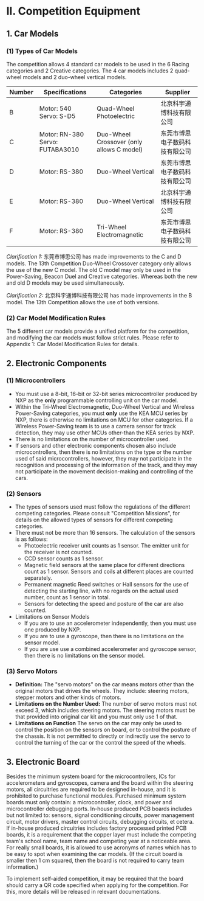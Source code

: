 # II. Competition Equipment

## 1. Car Models

### (1) Types of Car Models

The competition allows 4 standard car models to be used in the 6 Racing categories and 2 Creative categories. The 4 car models includes 2 quad-wheel models and 2 duo-wheel vertical models.

| Number | Specifications                  | Categories                               | Supplier        |
| ------ | ------------------------------- | ---------------------------------------- | --------------- |
| B      | Motor: 540 Servo: S-D5          | Quad-Wheel Photoelectric                 | 北京科宇通博科技有限公司    |
| C      | Motor: RN-380 Servo: FUTABA3010 | Duo-Wheel Crossover (only allows C model) | 东莞市博思电子数码科技有限公司 |
| D      | Motor: RS-380                   | Duo-Wheel Vertical                       | 东莞市博思电子数码科技有限公司 |
| E      | Motor: RS-380                   | Duo-Wheel Vertical                       | 北京科宇通博科技有限公司    |
| F      | Motor: RS-380                   | Tri-Wheel Electromagnetic                | 东莞市博思电子数码科技有限公司 |

*Clarification 1:* 东莞市博思公司 has made improvements to the C and D models. The 13th Competition Duo-Wheel Crossover category only allows the use of the new C model. The old C model may only be used in the Power-Saving, Beacon Duel and Creative categories. Whereas both the new and old D models may be used simultaneously.

*Clarification 2:* 北京科宇通博科技有限公司 has made improvements in the B model. The 13th Competition allows the use of both versions.

### (2) Car Model Modification Rules

The 5 different car models provide a unified platform for the competition, and modifying the car models must follow strict rules. Please refer to Appendix 1: Car Model Modification Rules for details.

## 2. Electronic Components

### (1) Microcontrollers

-   You must use a 8-bit, 16-bit or 32-bit series microcontroller produced by NXP as the **only** programmable controlling unit on the car model.
-   Within the Tri-Wheel Electromagnetic, Duo-Wheel Vertical and Wireless Power-Saving categories, you must **only** use the KEA MCU series by NXP, there is otherwise no limitations on MCU for other categories. If a Wireless Power-Saving team is to use a camera sensor for track detection, they may use other MCUs other-than the KEA series by NXP.
-   There is no limitations on the number of microcontroller used.
-   If sensors and other electronic components chosen also include microcontrollers, then there is no limitations on the type or the number used of said microcontrollers, however, they may not participate in the recognition and processing of the information of the track, and they may not participate in the movement decision-making and controlling of the cars.

### (2) Sensors

-   The types of sensors used must follow the regulations of the different competing categories. Please consult "Competition Missions", for details on the allowed types of sensors for different competing categories.
-   There must not be more than 16 sensors. The calculation of the sensors is as follows:
    -   Photoelectric receiver unit counts as 1 sensor. The emitter unit for the receiver is not counted.
    -   CCD sensor counts as 1 sensor.
    -   Magnetic field sensors at the same place for different directions count as 1 sensor. Sensors and coils at different places are counted separately.
    -   Permanent magnetic Reed switches or Hall sensors for the use of detecting the starting line, with no regards on the actual used number, count as 1 sensor in total.
    -   Sensors for detecting the speed and posture of the car are also counted.
-   Limitations on Sensor Models
    -   If you are to use an accelerometer independently, then you must use one produced by NXP.
    -   If you are to use a gyroscope, then there is no limitations on the sensor model.
    -   If you are use use a combined accelerometer and gyroscope sensor, then there is no limitations on the sensor model.

### (3) Servo Motors

-   **Definition:**
    The "servo motors" on the car means motors other than the original motors that drives the wheels. They include: steering motors, stepper motors and other kinds of motors.
-   **Limitations on the Number Used:**
    The number of servo motors must not exceed 3, which includes steering motors. The steering motors must be that provided into original car kit and you must only use 1 of that.
-   **Limitations on Function**
    The servo on the car may only be used to control the position on the sensors on board, or to control the posture of the chassis. It is not permitted to directly or indirectly use the servo to control the turning of the car or the control the speed of the wheels.

## 3. Electronic Board

Besides the minimum system board for the microcontrollers, ICs for accelerometers and gyroscopes, camera and the board within the steering motors, all circuitries are required to be designed in-house, and it is prohibited to purchase functional modules. Purchased minimum system boards must only contain: a microcontroller, clock, and power and microcontroller debugging ports. In-house produced PCB boards includes but not limited to: sensors, signal conditioning circuits, power management circuit, motor drivers, master control circuits, debugging circuits, et cetera. If in-house produced circuitries includes factory processed printed PCB boards, it is a requirement that the copper layer must include the competing team's school name, team name and competing year at a noticeable area. For really small boards, it is allowed to use acronyms of names which has to be easy to spot when examining the car models. (If the circuit board is smaller then 1 cm squared, then the board is not required to carry team information.)

To implement self-aided competition, it may be required that the board should carry a QR code specified when applying for the competition. For this, more details will be released in relevant documentations.